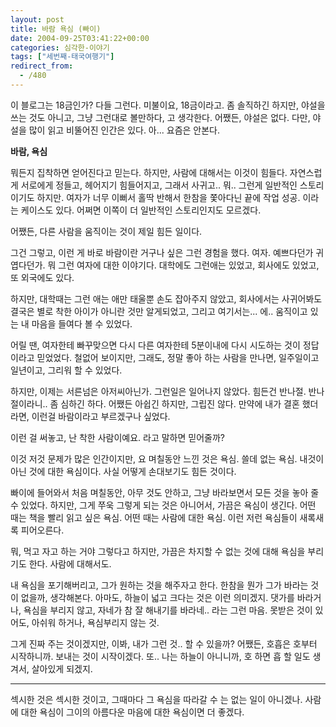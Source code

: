 ```yaml
---
layout: post
title: 바람 욕심 (빠이)
date: 2004-09-25T03:41:22+00:00
categories: 심각한-이야기
tags: ["세번째-태국여행기"]
redirect_from:
  - /480
---
```


이 블로그는 18금인가? 다들 그런다. 미불이요, 18금이라고. 좀 솔직하긴 하지만, 야설을 쓰는 것도 아니고, 그냥 그런대로 볼만하다, 고 생각한다. 어쨌든, 야설은 없다. 다만, 야설을 많이 읽고 비뚤어진 인간은 있다. 아... 요즘은 안본다.

<strong>바람, 욕심</strong>

뭐든지 집착하면 얻어진다고 믿는다. 하지만, 사람에 대해서는 이것이 힘들다. 자연스럽게 서로에게 정들고, 헤어지기 힘들어지고, 그래서 사귀고.. 뭐.. 그런게 일반적인 스토리이기도 하지만. 여자가 너무 이뻐서 홀딱 반해서 한참을 쫓아다닌 끝에 작업 성공. 이라는 케이스도 있다. 어쩌면 이쪽이 더 일반적인 스토리인지도 모르겠다.

어쨌든, 다른 사람을 움직이는 것이 제일 힘든 일이다.

그건 그렇고, 이런 게 바로 바람이란 거구나 싶은 그런 경험을 했다. 여자. 예쁘다던가 귀엽다던가. 뭐 그런 여자에 대한 이야기다. 대학에도 그런애는 있었고, 회사에도 있었고, 또 외국에도 있다.

하지만, 대학때는 그런 애는 애만 태울뿐 손도 잡아주지 않았고, 회사에서는 사귀어봐도 결국은 별로 착한 아이가 아니란 것만 알게되었고, 그리고 여기서는... 에.. 움직이고 있는 내 마음을 들여다 볼 수 있었다.

어릴 땐, 여자한테 빠꾸맞으면 다시 다른 여자한테 5분이내에 다시 시도하는 것이 정답이라고 믿었었다. 철없어 보이지만, 그래도, 정말 좋아 하는 사람을 만나면, 일주일이고 일년이고, 그리워 할 수 있었다.

하지만, 이제는 서른넘은 아저씨아닌가. 그런일은 일어나지 않았다. 힘든건 반나절. 반나절이라니.. 좀 심하긴 하다. 어쨌든 아쉽긴 하지만, 그립진 않다. 만약에 내가 결혼 했더라면, 이런걸 바람이라고 부르겠구나 싶었다.

이런 걸 써놓고, 난 착한 사람이예요. 라고 말하면 믿어줄까?

이것 저것 문제가 많은 인간이지만, 요 며칠동안 느낀 것은 욕심. 쓸데 없는 욕심. 내것이 아닌 것에 대한 욕심이다. 사실 어떻게 손대보기도 힘든 것이다.

빠이에 들어와서 처음 며칠동안, 아무 것도 안하고, 그냥 바라보면서 모든 것을 놓아 줄 수 있었다. 하지만, 그게 쭈욱 그렇게 되는 것은 아니어서, 가끔은 욕심이 생긴다. 어떤 때는 책을 빨리 읽고 싶은 욕심. 어떤 때는 사람에 대한 욕심. 이런 저런 욕심들이 새록새록 피어오른다.

뭐, 먹고 자고 하는 거야 그렇다고 하지만, 가끔은 차지할 수 없는 것에 대해 욕심을 부리기도 한다. 사람에 대해서도.

내 욕심을 포기해버리고, 그가 원하는 것을 해주자고 한다. 한참을 뭔가 그가 바라는 것이 없을까, 생각해본다. 아마도, 하늘이 넓고 크다는 것은 이런 의미겠지. 댓가를 바라거나, 욕심을 부리지 않고, 자네가 참 잘 해내기를 바라네.. 라는 그런 마음. 못받은 것이 있어도, 아쉬워 하거나, 욕심부리지 않는 것.

그게 진짜 주는 것이겠지만, 이봐, 내가 그런 것.. 할 수 있을까? 어쨌든, 호흡은 호부터 시작하니까. 보내는 것이 시작이겠다. 또.. 나는 하늘이 아니니까, 호 하면 흡 할 일도 생겨서, 살아있게 되겠지.

---

섹시한 것은 섹시한 것이고, 그때마다 그 욕심을 따라갈 수 는 없는 일이 아니겠나. 사람에 대한 욕심이 그이의 아름다운 마음에 대한 욕심이면 더 좋겠다.
<div id=comments>
</div>
